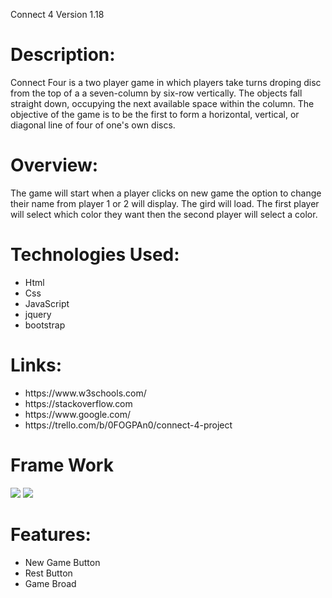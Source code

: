 Connect 4
Version 1.18
<h1>Description:</h1>
Connect Four is a two player game in which players take turns droping disc from the top of a a seven-column by six-row vertically. The objects fall straight down, occupying the next available space within the column. The objective of the game is to be the first to form a horizontal, vertical, or diagonal line of four of one's own discs. 
<h1>Overview:</h1>
The game will start when a player clicks on new game the option to change their name from player 1 or 2 will display. The gird will load. The first player will select which color they want then the second player will select a color. 
<h1>Technologies Used:</h1>
<ul><li>Html</li> <li>Css</li> <li>JavaScript</li> <li>jquery</li> <li>bootstrap</li></ul> 
<h1>Links:</h1>
<ul><li>https://www.w3schools.com/</li> 
<li>https://stackoverflow.com</li> 
<li>https://www.google.com/</li> <li>https://trello.com/b/0FOGPAn0/connect-4-project</li></ul>
<h1>Frame Work</h1>
<img src="framework1">
<img src="framework2">
<h1>Features:</h1>
<ul><li>New Game Button</li>
<li>Rest Button</li>
<li>Game Broad</li>
